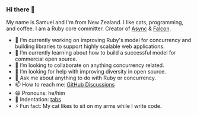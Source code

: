### Hi there 👋

My name is Samuel and I'm from New Zealand. I like cats, programming, and coffee. I am a Ruby core committer. Creator of [Async](https://github.com/socketry/async) & [Falcon](https://github.com/socketry/falcon).

- 🔭 I’m currently working on improving Ruby's model for concurrency and building libraries to support highly scalable web applications.
- 🌱 I’m currently learning about how to build a successful model for commercial open source.
- 👯 I’m looking to collaborate on anything concurrency related.
- 🤔 I’m looking for help with improving diversity in open source.
- 💬 Ask me about anything to do with Ruby or concurrency.
- 📫 How to reach me: [GitHub Discussions](https://github.com/ioquatix/ioquatix/discussions)
- 😄 Pronouns: he/him
- 📜 Indentation: [tabs](https://github.com/ioquatix/universal-style-guide#indentation)
- ⚡ Fun fact: My cat likes to sit on my arms while I write code.
